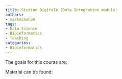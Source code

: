 ```yaml
---
title: Studium Digitale (Data Integration module)
authors:
- markmcmahon
tags: 
- Data Science
- Bioinformatics
- Teaching
categories:
- Bioinformatics
---
```


The goals for this course are:

Material can be found:


